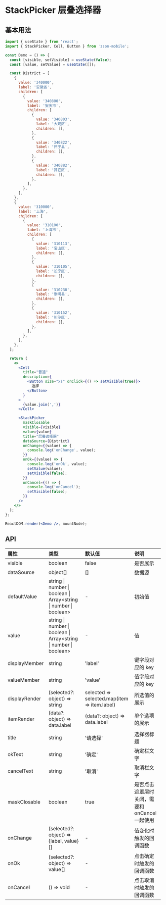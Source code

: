 # StackPicker 层叠选择器

## 基本用法

```jsx
import { useState } from 'react';
import { StackPicker, Cell, Button } from 'zson-mobile';

const Demo = () => {
  const [visible, setVisible] = useState(false);
  const [value, setValue] = useState([]);

  const District = [
    {
      value: '340000',
      label: '安徽省',
      children: [
        {
          value: '340800',
          label: '安庆市',
          children: [
            {
              value: '340803',
              label: '大观区',
              children: [],
            },
            {
              value: '340822',
              label: '怀宁县',
              children: [],
            },
            {
              value: '340882',
              label: '其它区',
              children: [],
            },
          ],
        },
      ],
    },
    {
      value: '310000',
      label: '上海',
      children: [
        {
          value: '310100',
          label: '上海市',
          children: [
            {
              value: '310113',
              label: '宝山区',
              children: [],
            },
            {
              value: '310105',
              label: '长宁区',
              children: [],
            },
            {
              value: '310230',
              label: '崇明县',
              children: [],
            },
            {
              value: '310152',
              label: '川沙区',
              children: [],
            },
          ],
        },
      ],
    },
  ];

  return (
    <>
      <Cell
        title="普通"
        description={
          <Button size="xs" onClick={() => setVisible(true)}>
            选择
          </Button>
        }
      >
        {value.join(',')}
      </Cell>

      <StackPicker
        maskClosable
        visible={visible}
        value={value}
        title="层叠选择器"
        dataSource={District}
        onChange={(value) => {
          console.log('onChange', value);
        }}
        onOk={(value) => {
          console.log('onOk', value);
          setValue(value);
          setVisible(false);
        }}
        onCancel={() => {
          console.log('onCancel');
          setVisible(false);
        }}
      />
    </>
  );
};

ReactDOM.render(<Demo />, mountNode);
```

## API

| 属性          | 类型                                                                      | 默认值                                       | 说明                                           |
| :------------ | :------------------------------------------------------------------------ | :------------------------------------------- | :--------------------------------------------- |
| visible       | boolean                                                                   | false                                        | 是否展示                                       |
| dataSource    | object[]                                                                  | []                                           | 数据源                                         |
| defaultValue  | string \| number \| boolean \| Array<string &#124; number &#124; boolean> | -                                            | 初始值                                         |
| value         | string \| number \| boolean \| Array<string &#124; number &#124; boolean> | -                                            | 值                                             |
| displayMember | string                                                                    | 'label'                                      | 键字段对应的 key                               |
| valueMember   | string                                                                    | 'value'                                      | 值字段对应的 key                               |
| displayRender | (selected?: object) => string                                             | selected => selected.map(item => item.label) | 所选值的展示                                   |
| itemRender    | (data?: object) => data.label                                             | (data?: object) => data.label                | 单个选项的展示                                 |
| title         | string                                                                    | '请选择'                                     | 选择器标题                                     |
| okText        | string                                                                    | '确定'                                       | 确定栏文字                                     |
| cancelText    | string                                                                    | '取消'                                       | 取消栏文字                                     |
| maskClosable  | boolean                                                                   | true                                         | 是否点击遮罩层时关闭，需要和 onCancel 一起使用 |
| onChange      | (selected?: object) => {label, value}[]                                   | -                                            | 值变化时触发的回调函数                         |
| onOk          | (selected?: object) => value[]                                            | -                                            | 点击确定时触发的回调函数                       |
| onCancel      | () => void                                                                | -                                            | 点击取消时触发的回调函数                       |
